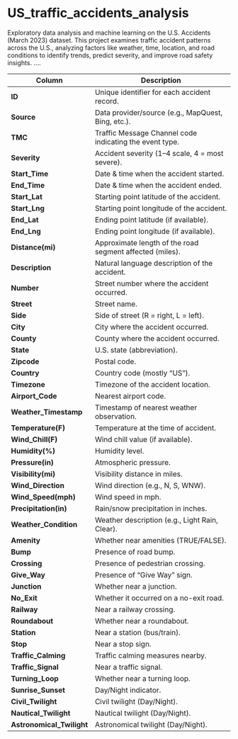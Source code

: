 # US_traffic_accidents_analysis
Exploratory data analysis and machine learning on the U.S. Accidents (March 2023) dataset. This project examines traffic accident patterns across the U.S., analyzing factors like weather, time, location, and road conditions to identify trends, predict severity, and improve road safety insights.   ....

| Column                     | Description                                              |
| -------------------------- | -------------------------------------------------------- |
| **ID**                     | Unique identifier for each accident record.              |
| **Source**                 | Data provider/source (e.g., MapQuest, Bing, etc.).       |
| **TMC**                    | Traffic Message Channel code indicating the event type.  |
| **Severity**               | Accident severity (1–4 scale, 4 = most severe).          |
| **Start\_Time**            | Date & time when the accident started.                   |
| **End\_Time**              | Date & time when the accident ended.                     |
| **Start\_Lat**             | Starting point latitude of the accident.                 |
| **Start\_Lng**             | Starting point longitude of the accident.                |
| **End\_Lat**               | Ending point latitude (if available).                    |
| **End\_Lng**               | Ending point longitude (if available).                   |
| **Distance(mi)**           | Approximate length of the road segment affected (miles). |
| **Description**            | Natural language description of the accident.            |
| **Number**                 | Street number where the accident occurred.               |
| **Street**                 | Street name.                                             |
| **Side**                   | Side of street (R = right, L = left).                    |
| **City**                   | City where the accident occurred.                        |
| **County**                 | County where the accident occurred.                      |
| **State**                  | U.S. state (abbreviation).                               |
| **Zipcode**                | Postal code.                                             |
| **Country**                | Country code (mostly “US”).                              |
| **Timezone**               | Timezone of the accident location.                       |
| **Airport\_Code**          | Nearest airport code.                                    |
| **Weather\_Timestamp**     | Timestamp of nearest weather observation.                |
| **Temperature(F)**         | Temperature at the time of accident.                     |
| **Wind\_Chill(F)**         | Wind chill value (if available).                         |
| **Humidity(%)**            | Humidity level.                                          |
| **Pressure(in)**           | Atmospheric pressure.                                    |
| **Visibility(mi)**         | Visibility distance in miles.                            |
| **Wind\_Direction**        | Wind direction (e.g., N, S, WNW).                        |
| **Wind\_Speed(mph)**       | Wind speed in mph.                                       |
| **Precipitation(in)**      | Rain/snow precipitation in inches.                       |
| **Weather\_Condition**     | Weather description (e.g., Light Rain, Clear).           |
| **Amenity**                | Whether near amenities (TRUE/FALSE).                     |
| **Bump**                   | Presence of road bump.                                   |
| **Crossing**               | Presence of pedestrian crossing.                         |
| **Give\_Way**              | Presence of “Give Way” sign.                             |
| **Junction**               | Whether near a junction.                                 |
| **No\_Exit**               | Whether it occurred on a no-exit road.                   |
| **Railway**                | Near a railway crossing.                                 |
| **Roundabout**             | Whether near a roundabout.                               |
| **Station**                | Near a station (bus/train).                              |
| **Stop**                   | Near a stop sign.                                        |
| **Traffic\_Calming**       | Traffic calming measures nearby.                         |
| **Traffic\_Signal**        | Near a traffic signal.                                   |
| **Turning\_Loop**          | Whether near a turning loop.                             |
| **Sunrise\_Sunset**        | Day/Night indicator.                                     |
| **Civil\_Twilight**        | Civil twilight (Day/Night).                              |
| **Nautical\_Twilight**     | Nautical twilight (Day/Night).                           |
| **Astronomical\_Twilight** | Astronomical twilight (Day/Night).                       |
